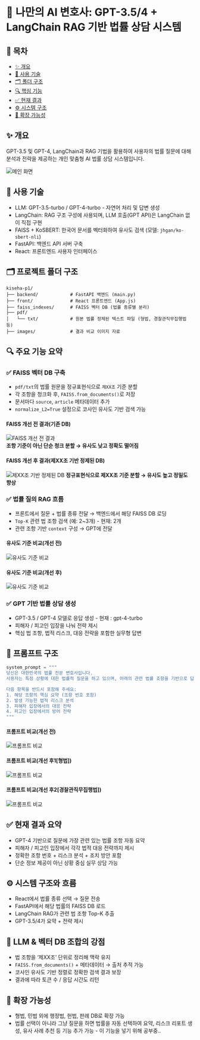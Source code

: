 # 💼 나만의 AI 변호사: GPT-3.5/4 + LangChain RAG 기반 법률 상담 시스템

## 📑 목차
- [✨ 개요](#-개요)
- [🚀 사용 기술](#-사용-기술)
- [🗂️ 폴더 구조](#%EF%B8%8F-프로젝트-폴더-구조)
- [🔍 핵심 기능](#-주요-기능-요약)
- [✅ 현재 결과](#-현재-결과-요약)
- [⚙️ 시스템 구조](#-시스템-구조와-흐름)
- [🌱 확장 가능성](#-확장-가능성)

## ✨ 개요
GPT-3.5 및 GPT-4, LangChain과 RAG 기법을 활용하여 사용자의 법률 질문에 대해 분석과 전략을 제공하는 개인 맞춤형 AI 법률 상담 시스템입니다.

![메인 화면](images/메인화면.png)

## 🚀 사용 기술
- LLM: GPT-3.5-turbo / GPT-4-turbo - 자연어 처리 및 답변 생성
- LangChain: RAG 구조 구성에 사용되며, LLM 호출(GPT API)은 LangChain 없이 직접 구현
- FAISS + KoSBERT: 한국어 문서를 벡터화하여 유사도 검색 (모델: `jhgan/ko-sbert-nli`)
- FastAPI: 백엔드 API 서버 구축
- React: 프론트엔드 사용자 인터페이스

## 🗂️ 프로젝트 폴더 구조
```
kiseha-p1/
├── backend/            # FastAPI 백엔드 (main.py)
├── front/              # React 프론트엔드 (App.js)
├── faiss_indexes/      # FAISS 벡터 DB (법률 종류별 분리)
├── pdf/
│   └── txt/            # 원본 법률 정제된 텍스트 파일 (형법, 경찰관직무집행법 등)
├── images/             # 결과 비교 이미지 자료
```

## 🔍 주요 기능 요약

### ✅ FAISS 벡터 DB 구축
- `pdf/txt`의 법률 원문을 정규표현식으로 `제XX조` 기준 분할
- 각 조항을 청크화 후, `FAISS.from_documents()`로 저장
- 문서마다 `source`, `article` 메타데이터 추가
- `normalize_L2=True` 설정으로 코사인 유사도 기반 검색 가능

#### FAISS 개선 전 결과(기존 DB)
![FAISS 개선 전 결과](images/FAISS벡터DB_before.png)  
**조항 기준이 아닌 단순 청크 분할 → 유사도 낮고 정확도 떨어짐**

#### FAISS 개선 후 결과(제XX조 기반 정제된 DB)
![제XX조 기반 정제된 DB](images/FAISS벡터DB_after.png)
**정규표현식으로 제XX조 기준 분할 → 유사도 높고 정밀도 향상**

### ✅ 법률 질의 RAG 흐름
- 프론트에서 질문 + 법률 종류 전달 → 백엔드에서 해당 FAISS DB 로딩
- `Top-K` 관련 법 조항 검색 (예: 2~3개)  - 현재: 2개
- 관련 조항 기반 `context` 구성 → GPT에 전달

#### 유사도 기준 비교(개선 전)
![유사도 기준 비교](images/유사도_before.png)
#### 유사도 기준 비교(개선 후)
![유사도 기준 비교](images/유사도_after.png)
  

### ✅ GPT 기반 법률 상담 생성
- GPT-3.5 / GPT-4 모델로 응답 생성 - 현재 : gpt-4-turbo
- 피해자 / 피고인 입장을 나눠 전략 제시
- 핵심 법 조항, 법적 리스크, 대응 전략을 포함한 실무형 답변

## 🧠 프롬프트 구조
```python
system_prompt = """
당신은 대한민국의 법률 전문 변호사입니다.
사용자는 특정 상황에 대한 법률적 질문을 하고 있으며, 아래의 관련 법률 조항을 기반으로 답변해야 합니다.

다음 항목을 반드시 포함해 주세요:
1. 해당 조항의 핵심 요약 (조항 번호 포함)
2. 발생 가능한 법적 리스크 분석
3. 피해자 입장에서의 대응 전략
4. 피고인 입장에서의 방어 전략
"""
```
#### 프롬프트 비교(개선 전)
![프롬프트 비교](images/결과_before.png)
#### 프롬프트 비교(개선 후1[형법])
![프롬프트 비교](images/결과(형법)_after.png)
#### 프롬프트 비교(개선 후2[경찰관직무집행법])
![프롬프트 비교](images/결과(경찰관)_after.png)

## ✅ 현재 결과 요약
- GPT-4 기반으로 질문에 가장 관련 있는 법률 조항 자동 요약
- 피해자 / 피고인 입장에서 각각 법적 대응 전략까지 제시
- 정확한 조항 번호 + 리스크 분석 + 조치 방안 포함
- 단순 정보 제공이 아닌 상황 중심 실무 상담 가능

## ⚙️ 시스템 구조와 흐름
- React에서 법률 종류 선택 → 질문 전송
- FastAPI에서 해당 법률의 FAISS DB 로드
- LangChain RAG가 관련 법 조항 Top-K 추출
- GPT-3.5/4가 요약 + 전략 제시

## 🧠 LLM & 벡터 DB 조합의 강점
- 법 조항을 ‘제XX조’ 단위로 정리해 맥락 유지
- `FAISS.from_documents()` + 메타데이터 → 출처 추적 가능
- 코사인 유사도 기반 정렬로 정확한 검색 결과 보장
- 결과에 따라 토큰 수 / 응답 시간도 리턴

## 🌱 확장 가능성
- 형법, 민법 외에 행정법, 헌법, 판례 DB로 확장 가능
- 법률 선택이 아니라 그냥 질문을 하면 법률을 자동 선택하여 요약, 리스크 리포트 생성, 유사 사례 추천 등 기능 추가 가능 - 이 기능을 넣기 위해 공부중..
